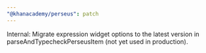 ```yaml
---
"@khanacademy/perseus": patch
---
```


Internal: Migrate expression widget options to the latest version in parseAndTypecheckPerseusItem (not yet used in production).
